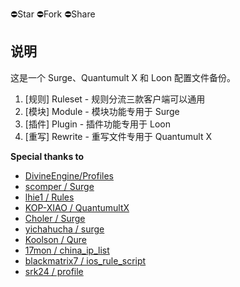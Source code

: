 ⛔️Star ⛔️Fork ⛔️Share

## 说明

这是一个 Surge、Quantumult X 和 Loon 配置文件备份。

1. [规则] Ruleset - 规则分流三款客户端可以通用
2. [模块] Module - 模块功能专用于 Surge
3. [插件] Plugin - 插件功能专用于 Loon
4. [重写] Rewrite - 重写文件专用于 Quantumult X

**Special thanks to**

- [DivineEngine/Profiles](https://github.com/DivineEngine/Profiles/tree/master)
- [scomper / Surge](https://github.com/scomper/Surge)
- [lhie1 / Rules](https://github.com/lhie1/Rules)
- [KOP-XIAO / QuantumultX](https://github.com/KOP-XIAO/QuantumultX)
- [Choler / Surge](https://github.com/Choler/Surge)
- [yichahucha / surge](https://github.com/yichahucha/surge)
- [Koolson / Qure](https://github.com/Koolson/Qure)
- [17mon / china_ip_list](https://github.com/17mon/china_ip_list)
- [blackmatrix7 / ios_rule_script](https://github.com/blackmatrix7/ios_rule_script)
- [srk24 / profile](https://github.com/srk24/profile)
